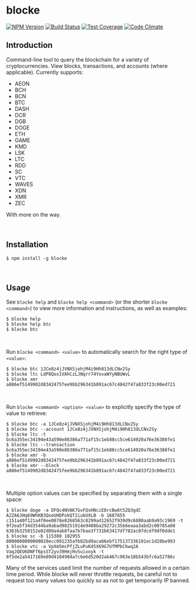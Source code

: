 # blocke
[![NPM Version](https://img.shields.io/npm/v/blocke.svg)](https://www.npmjs.com/package/blocke)
[![Build Status](https://travis-ci.org/BikBikBikBikBik/blocke.svg?branch=master)](https://travis-ci.org/BikBikBikBikBik/blocke/)
[![Test Coverage](https://codeclimate.com/github/BikBikBikBikBik/blocke/badges/coverage.svg)](https://codeclimate.com/github/BikBikBikBikBik/blocke/coverage)
[![Code Climate](https://codeclimate.com/github/BikBikBikBikBik/blocke/badges/gpa.svg)](https://codeclimate.com/github/BikBikBikBikBik/blocke/)

## Introduction
Command-line tool to query the blockchain for a variety of cryptocurrencies. View blocks, transactions, and accounts (where applicable). Currently supports:
* AEON
* BCH
* BCN
* BTC
* DASH
* DCR
* DGB
* DOGE
* ETH
* GAME
* KMD
* LSK
* LTC
* RDD
* SC
* VTC
* WAVES
* XDN
* XMR
* ZEC

With more on the way.

<br />

## Installation
```
$ npm install -g blocke
```

<br />

## Usage
See `blocke help` and `blocke help <command>` (or the shorter `blocke <command>`) to view more information and instructions, as well as examples:

```
$ blocke help
$ blocke help btc
$ blocke btc
```

<br />

Run `blocke <command> <value>` to automatically search for the right type of `<value>`:

```
$ blocke btc 1JCe8z4jJVNXSjohjM4i9Hh813dLCNx2Sy
$ blocke ltc LdP8Qox1VAhCzLJNqrr74YovaWYyNBUWvL
$ blocke xmr a886ef5149902d8342475fee9bb296341b891ac67c4842f47a833f23c00ed721
```

<br />

Run `blocke <command> <option> <value>` to explicitly specify the type of value to retrieve:

```
$ blocke btc -a 1JCe8z4jJVNXSjohjM4i9Hh813dLCNx2Sy
$ blocke btc --account 1JCe8z4jJVNXSjohjM4i9Hh813dLCNx2Sy
$ blocke ltc -t bc6a355ec34194e43a590e86386a771af15c1eb88cc5ce614920a76e36388fe1
$ blocke ltc --transaction bc6a355ec34194e43a590e86386a771af15c1eb88cc5ce614920a76e36388fe1
$ blocke xmr -b a886ef5149902d8342475fee9bb296341b891ac67c4842f47a833f23c00ed721
$ blocke xmr --block a886ef5149902d8342475fee9bb296341b891ac67c4842f47a833f23c00ed721
```

<br />

Multiple option values can be specified by separating them with a single space:

```
$ blocke doge -a DFQc4NVAK7GvFQsHNciE8rcBw6t5ZQ3gdC A2ZA6JHq69WhKB3QxeUHDPokQT2iubUXLB -b 1687655 c151a40f121a4f0ee0078e0268563c8299ad12652f939d9c6880aab9a93c1969 -t 9f2ea5f34d3544ba9abad98251914e9408ba29272c35b6eaaa3abd2c00785a08 6363b3250152e02d80a4ab8faa7b7bae3f731b63417df782ac07dcdf9df0dde1
$ blocke sc -b 115300 102955 0000000000000028ecc091235afb82bd9aca66ebf175137336191ec1d28be993
$ blocke vtc -a VpXm5mcPfjZLuPuK45X69G7UfMPbCkwq2A VaqJQEU6DNFT6psST2yv39HmjHvSuixoyk -t 8f5de2a5417169e89d4104984a7c6e6d520d2ab467c963e18b543bfc6a52786c
```

Many of the services used limit the number of requests allowed in a certain time period. While blocke will never throttle requests, be careful not to request too many values too quickly so as not to get temporarily IP banned.